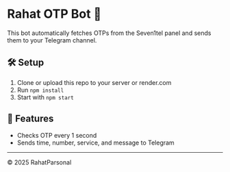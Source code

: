 # Rahat OTP Bot 🚀

This bot automatically fetches OTPs from the Seven1tel panel and sends them to your Telegram channel.

## 🛠 Setup

1. Clone or upload this repo to your server or render.com
2. Run `npm install`
3. Start with `npm start`

## 🔁 Features

- Checks OTP every 1 second
- Sends time, number, service, and message to Telegram

---

© 2025 RahatParsonal